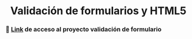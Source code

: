 <h1 align="center">Validación de formularios y HTML5</h1>

### 🔗 [Link](https://github.com/parzival-p1/Alura-js-form-validations/index.html) de acceso al proyecto validación de formulario

